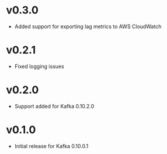 # v0.3.0

 - Added support for exporting lag metrics to AWS CloudWatch

# v0.2.1

 - Fixed logging issues

# v0.2.0

 - Support added for Kafka 0.10.2.0

# v0.1.0

 - Initial release for Kafka 0.10.0.1
